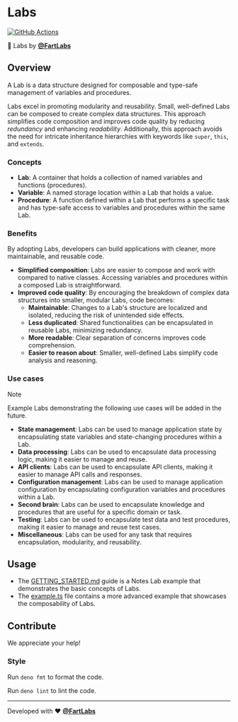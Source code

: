 # Labs

[![GitHub Actions](https://github.com/FartLabs/labs/actions/workflows/check.yaml/badge.svg)](https://github.com/FartLabs/labs/actions/workflows/check.yaml)

🧪 Labs by [**@FartLabs**](https://github.com/FartLabs)

## Overview

A Lab is a data structure designed for composable and type-safe management of
variables and procedures.

Labs excel in promoting modularity and reusability. Small, well-defined Labs can
be composed to create complex data structures. This approach simplifies code
composition and improves code quality by reducing _redundancy_ and enhancing
_readability_. Additionally, this approach avoids the need for intricate
inheritance hierarchies with keywords like `super`, `this`, and `extends`.

### Concepts

- **Lab**: A container that holds a collection of named variables and functions
  (procedures).
- **Variable**: A named storage location within a Lab that holds a value.
- **Procedure**: A function defined within a Lab that performs a specific task
  and has type-safe access to variables and procedures within the same Lab.

### Benefits

By adopting Labs, developers can build applications with cleaner, more
maintainable, and reusable code.

- **Simplified composition**: Labs are easier to compose and work with compared
  to native classes. Accessing variables and procedures within a composed Lab is
  straightforward.
- **Improved code quality**: By encouraging the breakdown of complex data
  structures into smaller, modular Labs, code becomes:
  - **Maintainable**: Changes to a Lab's structure are localized and isolated,
    reducing the risk of unintended side effects.
  - **Less duplicated**: Shared functionalities can be encapsulated in reusable
    Labs, minimizing redundancy.
  - **More readable**: Clear separation of concerns improves code comprehension.
  - **Easier to reason about**: Smaller, well-defined Labs simplify code
    analysis and reasoning.

### Use cases

> [!NOTE]
>
> Example Labs demonstrating the following use cases will be added in the
> future.

- **State management**: Labs can be used to manage application state by
  encapsulating state variables and state-changing procedures within a Lab.
- **Data processing**: Labs can be used to encapsulate data processing logic,
  making it easier to manage and reuse.
- **API clients**: Labs can be used to encapsulate API clients, making it easier
  to manage API calls and responses.
- **Configuration management**: Labs can be used to manage application
  configuration by encapsulating configuration variables and procedures within a
  Lab.
- **Second brain**: Labs can be used to encapsulate knowledge and procedures
  that are useful for a specific domain or task.
- **Testing**: Labs can be used to encapsulate test data and test procedures,
  making it easier to manage and reuse test cases.
- **Miscellaneous**: Labs can be used for any task that requires encapsulation,
  modularity, and reusability.

## Usage

- The [GETTING_STARTED.md](./GETTING_STARTED.md) guide is a Notes Lab example
  that demonstrates the basic concepts of Labs.
- The [example.ts](./example.ts) file contains a more advanced example that
  showcases the composability of Labs.

## Contribute

We appreciate your help!

### Style

Run `deno fmt` to format the code.

Run `deno lint` to lint the code.

---

Developed with ❤️ [**@FartLabs**](https://github.com/FartLabs)

